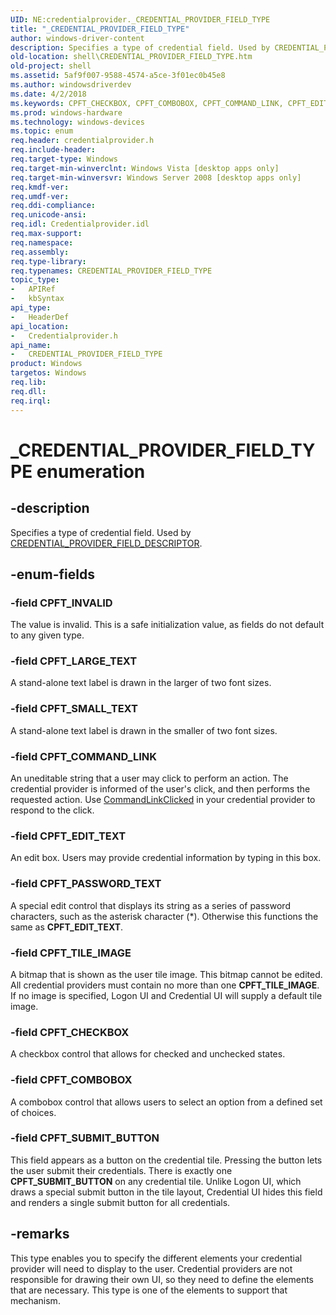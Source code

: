 ```yaml
---
UID: NE:credentialprovider._CREDENTIAL_PROVIDER_FIELD_TYPE
title: "_CREDENTIAL_PROVIDER_FIELD_TYPE"
author: windows-driver-content
description: Specifies a type of credential field. Used by CREDENTIAL_PROVIDER_FIELD_DESCRIPTOR.
old-location: shell\CREDENTIAL_PROVIDER_FIELD_TYPE.htm
old-project: shell
ms.assetid: 5af9f007-9588-4574-a5ce-3f01ec0b45e8
ms.author: windowsdriverdev
ms.date: 4/2/2018
ms.keywords: CPFT_CHECKBOX, CPFT_COMBOBOX, CPFT_COMMAND_LINK, CPFT_EDIT_TEXT, CPFT_INVALID, CPFT_LARGE_TEXT, CPFT_PASSWORD_TEXT, CPFT_SMALL_TEXT, CPFT_SUBMIT_BUTTON, CPFT_TILE_IMAGE, CREDENTIAL_PROVIDER_FIELD_TYPE, CREDENTIAL_PROVIDER_FIELD_TYPE enumeration [Windows Shell], _CREDENTIAL_PROVIDER_FIELD_TYPE, credentialprovider/CPFT_CHECKBOX, credentialprovider/CPFT_COMBOBOX, credentialprovider/CPFT_COMMAND_LINK, credentialprovider/CPFT_EDIT_TEXT, credentialprovider/CPFT_INVALID, credentialprovider/CPFT_LARGE_TEXT, credentialprovider/CPFT_PASSWORD_TEXT, credentialprovider/CPFT_SMALL_TEXT, credentialprovider/CPFT_SUBMIT_BUTTON, credentialprovider/CPFT_TILE_IMAGE, credentialprovider/CREDENTIAL_PROVIDER_FIELD_TYPE, shell.CREDENTIAL_PROVIDER_FIELD_TYPE, shell_CREDENTIAL_PROVIDER_FIELD_TYPE
ms.prod: windows-hardware
ms.technology: windows-devices
ms.topic: enum
req.header: credentialprovider.h
req.include-header: 
req.target-type: Windows
req.target-min-winverclnt: Windows Vista [desktop apps only]
req.target-min-winversvr: Windows Server 2008 [desktop apps only]
req.kmdf-ver: 
req.umdf-ver: 
req.ddi-compliance: 
req.unicode-ansi: 
req.idl: Credentialprovider.idl
req.max-support: 
req.namespace: 
req.assembly: 
req.type-library: 
req.typenames: CREDENTIAL_PROVIDER_FIELD_TYPE
topic_type:
-	APIRef
-	kbSyntax
api_type:
-	HeaderDef
api_location:
-	Credentialprovider.h
api_name:
-	CREDENTIAL_PROVIDER_FIELD_TYPE
product: Windows
targetos: Windows
req.lib: 
req.dll: 
req.irql: 
---
```


# _CREDENTIAL_PROVIDER_FIELD_TYPE enumeration


## -description


Specifies a type of credential field. Used by <a href="https://msdn.microsoft.com/8409b4b7-c601-4e85-95f9-4272feb29028">CREDENTIAL_PROVIDER_FIELD_DESCRIPTOR</a>.


## -enum-fields




### -field CPFT_INVALID

The value is invalid. This is a safe initialization value, as fields do not default to any given type.


### -field CPFT_LARGE_TEXT

A stand-alone text label is drawn in the larger of two font sizes.


### -field CPFT_SMALL_TEXT

A stand-alone text label is drawn in the smaller of two font sizes.


### -field CPFT_COMMAND_LINK

An uneditable string that a user may click to perform an action. The credential provider is informed of the user's click, and then performs the requested action. Use <a href="https://msdn.microsoft.com/04e371cb-f968-4a15-9285-e676dff59899">CommandLinkClicked</a> in your credential provider to respond to the click.


### -field CPFT_EDIT_TEXT

An edit box. Users may provide credential information by typing in this box.


### -field CPFT_PASSWORD_TEXT

A special edit control that displays its string as a series of password characters, such as the asterisk character (*). Otherwise this functions the same as <b>CPFT_EDIT_TEXT</b>.


### -field CPFT_TILE_IMAGE

A bitmap that is shown as the user tile image. This bitmap cannot be edited. All credential providers must contain no more than one <b>CPFT_TILE_IMAGE</b>. If no image is specified, Logon UI and Credential UI will supply a default tile image.


### -field CPFT_CHECKBOX

A checkbox control that allows for checked and unchecked states.


### -field CPFT_COMBOBOX

A combobox control that allows users to select an option from a defined set of choices.


### -field CPFT_SUBMIT_BUTTON

This field appears as a button on the credential tile. Pressing the button lets the user submit their credentials. There is exactly one <b>CPFT_SUBMIT_BUTTON</b> on any credential tile. Unlike Logon UI, which draws a special submit button in the tile layout, Credential UI hides this field and renders a single submit button for all credentials.


## -remarks



This type enables you to specify the different elements your credential provider will need to display to the user. Credential providers are not responsible for drawing their own UI, so they need to define the elements that are necessary. This type is one of the elements to support that mechanism.



